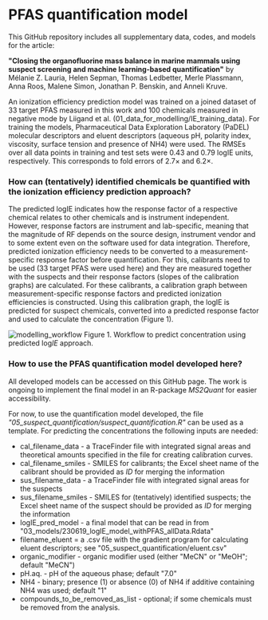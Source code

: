 # PFAS quantification model
This GitHub repository includes all supplementary data, codes, and models for the article:

**"Closing the organofluorine mass balance in marine mammals using suspect screening and machine learning-based quantification"**
by Mélanie Z. Lauria, Helen Sepman, Thomas Ledbetter, Merle Plassmann, Anna Roos, Malene Simon, Jonathan P. Benskin, and Anneli Kruve.

An ionization efficiency prediction model was trained on a joined dataset of 33 target PFAS measured in this work and 100 chemicals measured in negative mode by Liigand et al. (01_data_for_modelling/IE_training_data). For training the models, Pharmaceutical Data Exploration Laboratory (PaDEL)​​ molecular descriptors and eluent descriptors (aqueous pH, polarity index, viscosity, surface tension and presence of NH4) were used. The RMSEs over all data points in training and test sets were 0.43 and 0.79 logIE units, respectively. This corresponds to fold errors of 2.7× and 6.2×. 

### How can (tentatively) identified chemicals be quantified with the ionization efficiency prediction approach?
The predicted logIE indicates how the response factor of a respective chemical relates to other chemicals and is instrument independent. However, response factors are instrument and lab-specific, meaning that the magnitude of RF depends on the source design, instrument vendor and to some extent even on the software used for data integration. Therefore, predicted ionization efficiency needs to be converted to a measurement-specific response factor before quantification. For this, calibrants need to be used (33 target PFAS were used here) and they are measured together with the suspects and their response factors (slopes of the calibration graphs) are calculated. For these calibrants, a calibration graph between measurement-specific response factors and predicted ionization efficiencies is constructed. Using this calibration graph, the logIE is predicted for suspect chemicals, converted into a predicted response factor and used to calculate the concentration (Figure 1).  

![modelling_workflow](https://github.com/kruvelab/PFAS_quantification_model/assets/48623628/7ec7fba3-979d-4813-a077-798b7644b376)
Figure 1. Workflow to predict concentration using predicted log*IE* approach.

### How to use the PFAS quantification model developed here?
All developed models can be accessed on this GitHub page. The work is ongoing to implement the final model in an R-package *MS2Quant* for easier accessibility. 

For now, to use the quantification model developed, the file *"05_suspect_quantification/suspect_quantification.R"* can be used as a template. For predicting the concentrations the following inputs are needed:
* cal_filename_data - a TraceFinder file with integrated signal areas and theoretical amounts specified in the file for creating calibration curves.
* cal_filename_smiles - SMILES for calibrants; the Excel sheet name of the calibrant should be provided as *ID* for merging the information
* sus_filename_data - a TraceFinder file with integrated signal areas for the suspects
* sus_filename_smiles - SMILES for (tentatively) identified suspects; the Excel sheet name of the suspect should be provided as *ID* for merging the information
* logIE_pred_model - a final model that can be read in from "03_models/230619_logIE_model_withPFAS_allData.Rdata"
* filename_eluent = a .csv file with the gradient program for calculating eluent descriptors; see "05_suspect_quantification/eluent.csv"
* organic_modifier - organic modifier used (either "MeCN" or "MeOH"; default "MeCN")
* pH.aq. - pH of the aqueous phase; default "7.0"
* NH4 - binary; presence (1) or absence (0) of NH4 if additive containing NH4 was used; default "1"
* compounds_to_be_removed_as_list - optional; if some chemicals must be removed from the analysis.
